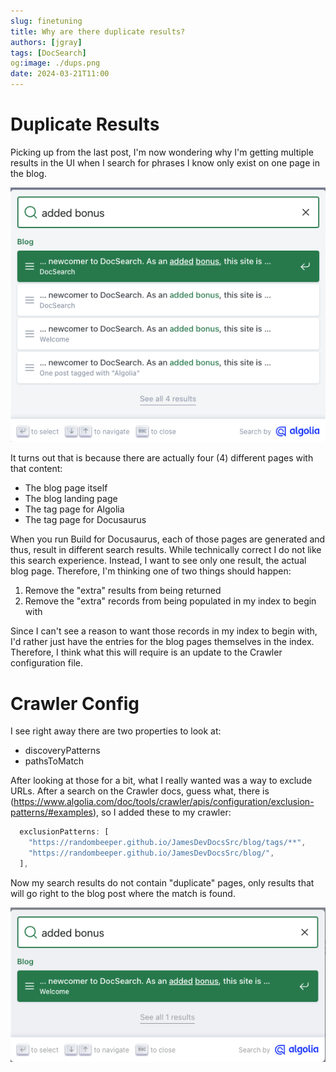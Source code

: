 ```yaml
---
slug: finetuning
title: Why are there duplicate results?
authors: [jgray]
tags: [DocSearch]
og:image: ./dups.png
date: 2024-03-21T11:00
---
```


# Duplicate Results

Picking up from the last post, I'm now wondering why I'm getting multiple results in the UI when I search for phrases I know only exist on one page in the blog.

![Duplicate Results](./dups.png)

<!--truncate-->

It turns out that is because there are actually four (4) different pages with that content:

* The blog page itself
* The blog landing page
* The tag page for Algolia
* The tag page for Docusaurus

When you run Build for Docusaurus, each of those pages are generated and thus, result in different search results. While technically correct I do not like this search experience. Instead, I want to see only one result, the actual blog page. Therefore, I'm thinking one of two things should happen:

1. Remove the "extra" results from being returned
1. Remove the "extra" records from being populated in my index to begin with

Since I can't see a reason to want those records in my index to begin with, I'd rather just have the entries for the blog pages themselves in the index. Therefore, I think what this will require is an update to the Crawler configuration file.

# Crawler Config

I see right away there are two properties to look at:

* discoveryPatterns
* pathsToMatch

After looking at those for a bit, what I really wanted was a way to exclude URLs. After a search on the Crawler docs, guess what, there is (https://www.algolia.com/doc/tools/crawler/apis/configuration/exclusion-patterns/#examples), so I added these to my crawler:

```js
  exclusionPatterns: [
    "https://randombeeper.github.io/JamesDevDocsSrc/blog/tags/**",
    "https://randombeeper.github.io/JamesDevDocsSrc/blog/",
  ],
```

Now my search results do not contain "duplicate" pages, only results that will go right to the blog post where the match is found.

![alt text](nomoredups.png)